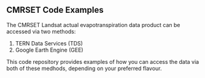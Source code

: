 
## CMRSET Code Examples

The CMRSET Landsat actual evapotranspiration data product can be accessed via two methods:
1. TERN Data Services (TDS)
2. Google Earth Engine (GEE)

This code repository provides examples of how you can access the data via both of these medhods, depending on your preferred flavour.

